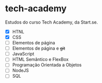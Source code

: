 # tech-academy
Estudos do curso Tech Academy, da Start.se.

- [x] HTNL
- [X] CSS
- [ ] Elementos de página
- [ ] Elementos de página e ~~git~~
- [ ] JavaScript
- [ ] HTML Semântico e FlexBox
- [ ] Programação Orientada a Objetos
- [ ] NodeJS
- [ ] SQL
